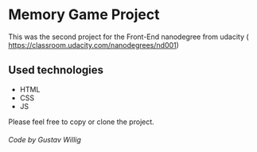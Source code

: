 # Memory Game Project
This was the second project for the Front-End nanodegree from udacity ( https://classroom.udacity.com/nanodegrees/nd001)

## Used technologies
* HTML
* CSS
* JS

Please feel free to copy or clone the project.

###### Code by Gustav Willig

